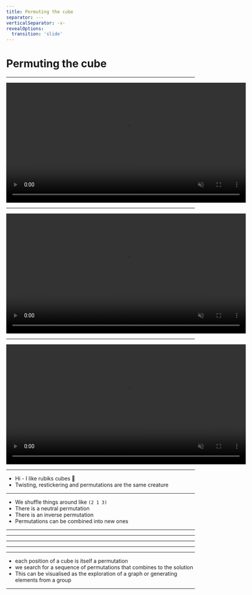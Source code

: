 ```yaml
---
title: Permuting the cube
separator: ---
verticalSeparator: -v-
revealOptions:
  transition: 'slide'
---
```


# Permuting the cube

---

<video autoplay="true" loop="true" muted="true" width="640">
   <source src="rendered/2020-05-23.superflip.mp4" type="video/mp4">
   Your browser does not support the video tag.
</video>

---

<video autoplay="true" loop="true" muted="true" width="640">
   <source src="rendered/2020-05-26.enthusiasticon.27.mp4" type="video/mp4">
   Your browser does not support the video tag.
</video>

---

<video autoplay="true" loop="true" muted="true" width="640">
   <source src="rendered/2020-05-25.chaotikum.mp4" type="video/mp4">
   Your browser does not support the video tag.
</video>

---

<!-- 1 min: Opening -->

* Hi - I like rubiks cubes 👋
* Twisting, restickering and permutations are the same creature

---

<!-- 1 min: what is a permutation -->

- We shuffle things around like `(2 1 3)`
- There is a neutral permutation
- There is an inverse permutation
- Permutations can be combined into new ones

---

<!-- 1 min: permutations expose a dualism of data and function -->

---

<!-- 1 min: we can combine permutations to get new ones -->

---

<!-- 1 min: we can build rotations to orient the cube -->

---

<!-- 2 min: we can bootstrap lots of permutations from only a handful -->

---

<!-- 2 min: solving a rubiks cube -->
* each position of a cube is itself a permutation
* we search for a sequence of permutations that combines to the solution
* This can be visualised as the exploration of a graph or generating elements from a group

---

<!-- 1 min: search space is large, but we can build partial solutions -->
